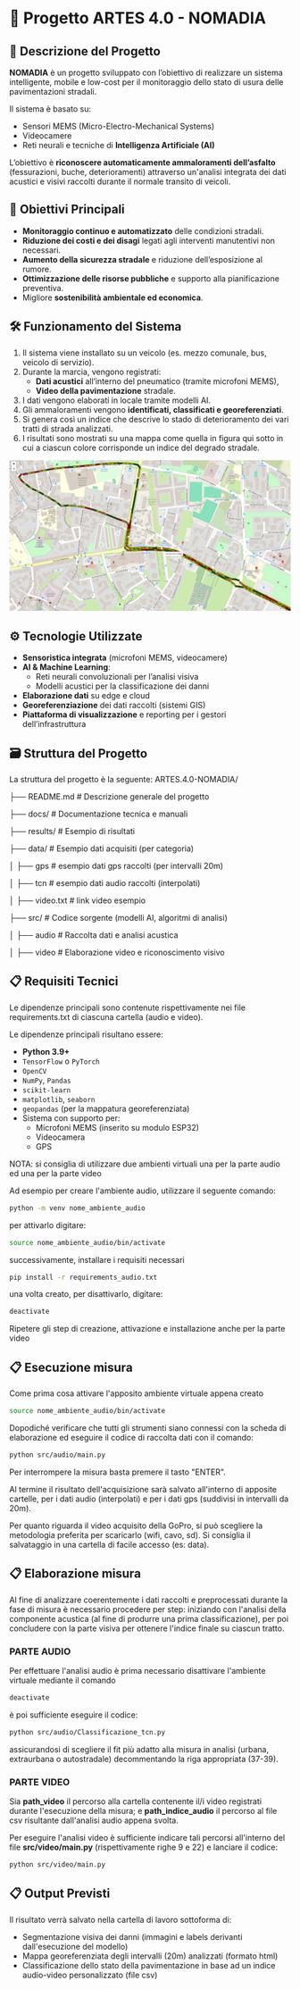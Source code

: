 # 📍 Progetto ARTES 4.0 - NOMADIA

## 🧠 Descrizione del Progetto

**NOMADIA** è un progetto sviluppato con l’obiettivo di realizzare un sistema intelligente, mobile e low-cost per il monitoraggio dello stato di usura delle pavimentazioni stradali.

Il sistema è basato su:
- Sensori MEMS (Micro-Electro-Mechanical Systems)
- Videocamere
- Reti neurali e tecniche di **Intelligenza Artificiale (AI)**

L’obiettivo è **riconoscere automaticamente ammaloramenti dell’asfalto** (fessurazioni, buche, deterioramenti) attraverso un'analisi integrata dei dati acustici e visivi raccolti durante il normale transito di veicoli.

## 🎯 Obiettivi Principali

- **Monitoraggio continuo e automatizzato** delle condizioni stradali.
- **Riduzione dei costi e dei disagi** legati agli interventi manutentivi non necessari.
- **Aumento della sicurezza stradale** e riduzione dell’esposizione al rumore.
- **Ottimizzazione delle risorse pubbliche** e supporto alla pianificazione preventiva.
- Migliore **sostenibilità ambientale ed economica**.

## 🛠️ Funzionamento del Sistema

1. Il sistema viene installato su un veicolo (es. mezzo comunale, bus, veicolo di servizio).
2. Durante la marcia, vengono registrati:
   - **Dati acustici** all’interno del pneumatico (tramite microfoni MEMS),
   - **Video della pavimentazione** stradale.
3. I dati vengono elaborati in locale tramite modelli AI.
4. Gli ammaloramenti vengono **identificati, classificati e georeferenziati**.
5. Si genera così un indice che descrive lo stado di deterioramento dei vari tratti di strada analizzati.
6. I risultati sono mostrati su una mappa come quella in figura qui sotto in cui a ciascun colore corrisponde un indice del degrado stradale.
<img src="results/output_map.png" alt="Logo" /> 


## ⚙️ Tecnologie Utilizzate

- **Sensoristica integrata** (microfoni MEMS, videocamere)
- **AI & Machine Learning**:
  - Reti neurali convoluzionali per l’analisi visiva
  - Modelli acustici per la classificazione dei danni
- **Elaborazione dati** su edge e cloud
- **Georeferenziazione** dei dati raccolti (sistemi GIS)
- **Piattaforma di visualizzazione** e reporting per i gestori dell’infrastruttura

## 🗃️ Struttura del Progetto

La struttura del progetto è la seguente:
ARTES.4.0-NOMADIA/

├── README.md        # Descrizione generale del progetto

├── docs/                    # Documentazione tecnica e manuali 

├── results/                 # Esempio di risultati 

├── data/                    # Esempio dati acquisiti (per categoria) 

│   ├── gps                   # esempio dati gps raccolti (per intervalli 20m) 

│   ├── tcn                   # esempio dati audio raccolti (interpolati) 

│   ├── video.txt             # link video esempio 

├── src/                     # Codice sorgente (modelli AI, algoritmi di analisi)

│   ├── audio               # Raccolta dati e analisi acustica 

│   ├── video               # Elaborazione video e riconoscimento visivo


## 📋 Requisiti Tecnici

Le dipendenze principali sono contenute rispettivamente nei file requirements.txt di ciascuna cartella (audio e video).

Le dipendenze principali risultano essere:
  - **Python 3.9+**
  - `TensorFlow` o `PyTorch`
  - `OpenCV`
  - `NumPy`, `Pandas`
  - `scikit-learn`
  - `matplotlib`, `seaborn`
  - `geopandas` (per la mappatura georeferenziata)
- Sistema con supporto per:
  - Microfoni MEMS (inserito su modulo ESP32)
  - Videocamera
  - GPS

NOTA: si consiglia di utilizzare due ambienti virtuali una per la parte audio ed una per la parte video

Ad esempio per creare l'ambiente audio, utilizzare il seguente comando:

```bash
python -m venv nome_ambiente_audio
```
per attivarlo digitare:
```bash
source nome_ambiente_audio/bin/activate
```
successivamente, installare i requisiti necessari
```bash
pip install -r requirements_audio.txt
```
una volta creato, per disattivarlo, digitare:
```bash
deactivate
```
Ripetere gli step di creazione, attivazione e installazione anche per la parte video

## 📋 Esecuzione misura
Come prima cosa attivare l'apposito ambiente virtuale appena creato
```bash
source nome_ambiente_audio/bin/activate
```

Dopodiché verificare che tutti gli strumenti siano connessi con la scheda di elaborazione ed
eseguire il codice di raccolta dati con il comando:
```bash
python src/audio/main.py
```
Per interrompere la misura basta premere il tasto "ENTER".  

Al termine il risultato dell'acquisizione sarà salvato all'interno di apposite cartelle, per i dati audio (interpolati) e per i dati gps (suddivisi in intervalli da 20m). 

Per quanto riguarda il video acquisito della GoPro, si può scegliere la metodologia preferita per scaricarlo (wifi, cavo, sd). Si consiglia il salvataggio in una cartella di facile accesso (es: data).

## 📋 Elaborazione misura
Al fine di analizzare coerentemente i dati raccolti e preprocessati durante la fase di misura è necessario procedere per step: iniziando con l'analisi della componente acustica (al fine di produrre una prima classificazione), per poi concludere con la parte visiva per ottenere l'indice finale su ciascun tratto.

### PARTE AUDIO
Per effettuare l'analisi audio è prima necessario disattivare l'ambiente virtuale mediante il comando
```bash
deactivate
```
è poi sufficiente eseguire il codice:
```bash
python src/audio/Classificazione_tcn.py
```
assicurandosi di scegliere il fit più adatto alla misura in analisi (urbana, extraurbana o autostradale) decommentando la riga appropriata (37-39).

### PARTE VIDEO
Sia **path_video** il percorso alla cartella contenente il/i video registrati durante l'esecuzione della misura; e **path_indice_audio** il percorso al file csv risultante dall'analisi audio appena svolta.

Per eseguire l'analisi video è sufficiente indicare tali percorsi all'interno del file **src/video/main.py** (rispettivamente righe 9 e 22) e lanciare il codice:
```bash
python src/video/main.py
```

## 📋 Output Previsti
Il risultato verrà salvato nella cartella di lavoro sottoforma di:

- Segmentazione visiva dei danni (immagini e labels derivanti dall'esecuzione del modello) 
- Mappa georeferenziata degli intervalli (20m) analizzati (formato html)
- Classificazione dello stato della pavimentazione in base ad un indice audio-video personalizzato (file csv)
